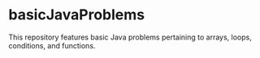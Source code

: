 # basicJavaProblems
This repository features basic Java problems pertaining to arrays, loops, conditions, and functions.
